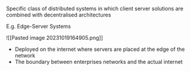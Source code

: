 
Specific class of distributed systems in which client server solutions are combined with decentralised architectures

E.g. Edge-Server Systems

![[Pasted image 20231019164905.png]]

- Deployed on the internet where servers are placed at the edge of the network
- The boundary between enterprises networks and the actual internet